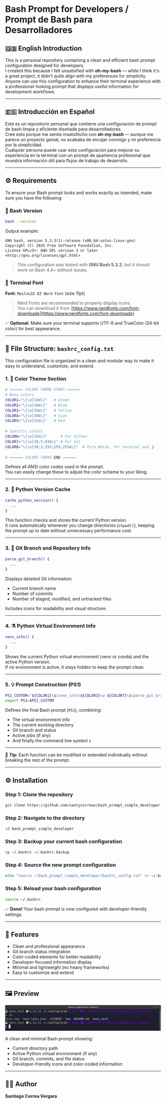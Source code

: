 # Bash Prompt for Developers / Prompt de Bash para Desarrolladores

## 🇬🇧 English Introduction

This is a personal repository containing a clean and efficient bash prompt configuration designed for developers.  
I created this because I felt unsatisfied with **oh-my-bash** — while I think it's a great project, it didn't quite align with my preferences for simplicity.  
Anyone can use this configuration to enhance their terminal experience with a professional-looking prompt that displays useful information for development workflows.

---

## 🇪🇸 Introducción en Español

Este es un repositorio personal que contiene una configuración de prompt de bash limpia y eficiente diseñada para desarrolladores.  
Creé esto porque me sentía insatisfecho con **oh-my-bash** — aunque me parece un proyecto genial, no acababa de encajar conmigo y mi preferencia por la simplicidad.  
Cualquier persona puede usar esta configuración para mejorar su experiencia en la terminal con un prompt de apariencia profesional que muestra información útil para flujos de trabajo de desarrollo.

---

## ⚙️ Requirements

To ensure your Bash prompt looks and works exactly as intended, make sure you have the following:

### 🧠 Bash Version
```bash
bash --version
```
Output example:
```
GNU bash, version 5.3.3(1)-release (x86_64-solus-linux-gnu)
Copyright (C) 2025 Free Software Foundation, Inc.
License GPLv3+: GNU GPL version 3 or later <http://gnu.org/licenses/gpl.html>
```

> This configuration was tested with **GNU Bash 5.3.3**, but it should work on Bash 4.4+ without issues.


### 💬 Terminal Font
**Font:** `MesloLGS DZ Nerd Font` (size 11pt)

> Nerd Fonts are recommended to properly display icons.  
> You can download it from [https://www.nerdfonts.com/font-downloads](https://www.nerdfonts.com/font-downloads)


✅ **Optional:** Make sure your terminal supports UTF-8 and TrueColor (24-bit color) for best appearance.

---

## 🧩 File Structure: `bashrc_config.txt`

This configuration file is organized in a clean and modular way to make it easy to understand, customize, and extend.

### 1. 🎨 Color Theme Section
```bash
# ====== COLORS THEME START ======
# Base colors
COLOR1="\[\e[32m\]"   # Green
COLOR2="\[\e[34m\]"   # Blue
COLOR3="\[\e[33m\]"   # Yellow
COLOR4="\[\e[36m\]"   # Cyan
COLOR5="\[\e[31m\]"   # Red

# Specific colors
COLOR6="\[\e[35m\]"      # For Python
COLOR7="\[\e[38;5;93m\]" # For Git
COLOR8="\[\e[38;2;255;255;255m\]"  # Pure White, for terminal and ❯

# ====== COLORS THEME END ======
```
Defines all ANSI color codes used in the prompt.  
You can easily change these to adjust the color scheme to your liking.

---

### 2. 🐍 Python Version Cache
```bash
cache_python_version() {
  ...
}
```
This function checks and stores the current Python version.  
It runs automatically whenever you change directories (`chpwd()`), keeping the prompt up to date without unnecessary performance cost.

---

### 3. 🌿 Git Branch and Repository Info
```bash
parse_git_branch() {
  ...
}
```
Displays detailed Git information:
- Current branch name  
- Number of commits  
- Number of staged, modified, and untracked files  

Includes icons for readability and visual structure.

---

### 4. ⚗️ Python Virtual Environment Info
```bash
venv_info() {
  ...
}
```
Shows the current Python virtual environment (venv or conda) and the active Python version.  
If no environment is active, it stays hidden to keep the prompt clean.

---

### 5. 💡 Prompt Construction (PS1)
```bash
PS1_CUSTOM="${COLOR1}\$(venv_info)${COLOR3}\w ${COLOR7}\$(parse_git_branch)\n${COLOR8}❯"
export PS1=$PS1_CUSTOM
```
Defines the final Bash prompt (`PS1`), combining:
- The virtual environment info  
- The current working directory  
- Git branch and status  
- Active jobs (if any)  
- And finally the command line symbol `❯`

---

🧠 **Tip:** Each function can be modified or extended individually without breaking the rest of the prompt.

---

## ⚙️ Installation

### Step 1: Clone the repository
```bash
git clone https://github.com/santycorreav/bash_prompt_simple_developer
```

### Step 2: Navigate to the directory
```bash
cd bash_prompt_simple_developer
```

### Step 3: Backup your current bash configuration
```bash
cp ~/.bashrc ~/.bashrc.backup
```

### Step 4: Source the new prompt configuration
```bash
echo "source ~/bash_prompt_simple_developer/bashrc_config.txt" >> ~/.bashrc
```

### Step 5: Reload your bash configuration
```bash
source ~/.bashrc
```

✅ **Done!** Your bash prompt is now configured with developer-friendly settings.

---

## 🌟 Features

- Clean and professional appearance  
- Git branch status integration  
- Color-coded elements for better readability  
- Developer-focused information display  
- Minimal and lightweight (no heavy frameworks)  
- Easy to customize and extend  

---

## 🖼️ Preview

![Bash Prompt Preview](assets/bash_prompt.png)

A clean and minimal Bash prompt showing:
- Current directory path
- Active Python virtual environment (if any)
- Git branch, commits, and file status
- Developer-friendly icons and color-coded information

---

## 👨‍💻 Author

**Santiago Correa Vergara**

